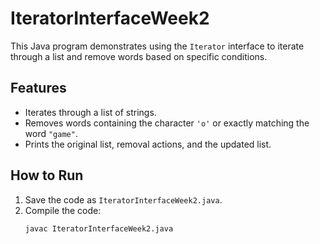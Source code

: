 # IteratorInterfaceWeek2

This Java program demonstrates using the `Iterator` interface to iterate through a list and remove words based on specific conditions.

## Features

- Iterates through a list of strings.
- Removes words containing the character `'o'` or exactly matching the word `"game"`.
- Prints the original list, removal actions, and the updated list.

## How to Run

1. Save the code as `IteratorInterfaceWeek2.java`.
2. Compile the code:
   ```bash
   javac IteratorInterfaceWeek2.java
